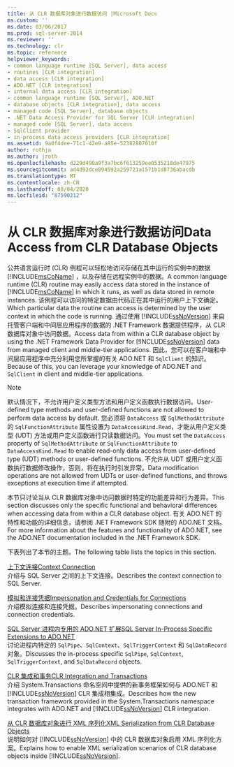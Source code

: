 ```yaml
---
title: 从 CLR 数据库对象进行数据访问 |Microsoft Docs
ms.custom: ''
ms.date: 03/06/2017
ms.prod: sql-server-2014
ms.reviewer: ''
ms.technology: clr
ms.topic: reference
helpviewer_keywords:
- common language runtime [SQL Server], data access
- routines [CLR integration]
- data access [CLR integration]
- ADO.NET [CLR integration]
- internal data access [CLR integration]
- common language runtime [SQL Server], ADO.NET
- database objects [CLR integration], data access
- managed code [SQL Server], database objects
- .NET Data Access Provider for SQL Server [CLR integration]
- managed code [SQL Server], data access
- SqlClient provider
- in-process data access providers [CLR integration]
ms.assetid: 9a0f4dee-71c1-42e9-a85e-52382807010f
author: rothja
ms.author: jroth
ms.openlocfilehash: d229d490a9f3a7bc6f613259ee0535218de47975
ms.sourcegitcommit: ad4d92dce894592a259721a1571b1d8736abacdb
ms.translationtype: MT
ms.contentlocale: zh-CN
ms.lasthandoff: 08/04/2020
ms.locfileid: "87590212"
---
```

# <a name="data-access-from-clr-database-objects"></a><span data-ttu-id="9991d-102">从 CLR 数据库对象进行数据访问</span><span class="sxs-lookup"><span data-stu-id="9991d-102">Data Access from CLR Database Objects</span></span>
  <span data-ttu-id="9991d-103">公共语言运行时 (CLR) 例程可以轻松地访问存储在其中运行的实例中的数据 [!INCLUDE[msCoName](../../../includes/ssnoversion-md.md)] ，以及存储在远程实例中的数据。</span><span class="sxs-lookup"><span data-stu-id="9991d-103">A common language runtime (CLR) routine may easily access data stored in the instance of [!INCLUDE[msCoName](../../../includes/ssnoversion-md.md)] in which it runs, as well as data stored in remote instances.</span></span> <span data-ttu-id="9991d-104">该例程可以访问的特定数据由代码正在其中运行的用户上下文确定。</span><span class="sxs-lookup"><span data-stu-id="9991d-104">Which particular data the routine can access is determined by the user context in which the code is running.</span></span> <span data-ttu-id="9991d-105">通过使用 [!INCLUDE[ssNoVersion](../../../includes/ssnoversion-md.md)] 来自托管客户端和中间层应用程序的数据的 .NET Framework 数据提供程序，从 CLR 数据库对象中访问数据。</span><span class="sxs-lookup"><span data-stu-id="9991d-105">Access data from within a CLR database object by using the .NET Framework Data Provider for [!INCLUDE[ssNoVersion](../../../includes/ssnoversion-md.md)] data from managed client and middle-tier applications.</span></span> <span data-ttu-id="9991d-106">因此，您可以在客户端和中间层应用程序中充分利用您所掌握的有关 ADO.NET 和 `SqlClient` 的知识。</span><span class="sxs-lookup"><span data-stu-id="9991d-106">Because of this, you can leverage your knowledge of ADO.NET and `SqlClient` in client and middle-tier applications.</span></span>  
  
> [!NOTE]  
>  <span data-ttu-id="9991d-107">默认情况下，不允许用户定义类型方法和用户定义函数执行数据访问。</span><span class="sxs-lookup"><span data-stu-id="9991d-107">User-defined type methods and user-defined functions are not allowed to perform data access by default.</span></span> <span data-ttu-id="9991d-108">您必须将 `DataAccess` 或 `SqlMethodAttribute` 的 `SqlFunctionAttribute` 属性设置为 `DataAccessKind.Read`，才能从用户定义类型 (UDT) 方法或用户定义函数进行只读数据访问。</span><span class="sxs-lookup"><span data-stu-id="9991d-108">You must set the `DataAccess` property of `SqlMethodAttribute` or `SqlFunctionAttribute` to `DataAccessKind.Read` to enable read-only data access from user-defined type (UDT) methods or user-defined functions.</span></span> <span data-ttu-id="9991d-109">不允许从 UDT 或用户定义函数执行数据修改操作，否则，将在执行时引发异常。</span><span class="sxs-lookup"><span data-stu-id="9991d-109">Data modification operations are not allowed from UDTs or user-defined functions, and throws exceptions at execution time if attempted.</span></span>  
  
 <span data-ttu-id="9991d-110">本节只讨论当从 CLR 数据库对象中访问数据时特定的功能差异和行为差异。</span><span class="sxs-lookup"><span data-stu-id="9991d-110">This section discusses only the specific functional and behavioral differences when accessing data from within a CLR database object.</span></span> <span data-ttu-id="9991d-111">有关 ADO.NET 的特性和功能的详细信息，请参阅 .NET Framework SDK 随附的 ADO.NET 文档。</span><span class="sxs-lookup"><span data-stu-id="9991d-111">For more information about the features and functionality of ADO.NET, see the ADO.NET documentation included in the .NET Framework SDK.</span></span>  
  
 <span data-ttu-id="9991d-112">下表列出了本节的主题。</span><span class="sxs-lookup"><span data-stu-id="9991d-112">The following table lists the topics in this section.</span></span>  
  
 [<span data-ttu-id="9991d-113">上下文连接</span><span class="sxs-lookup"><span data-stu-id="9991d-113">Context Connection</span></span>](context-connection.md)  
 <span data-ttu-id="9991d-114">介绍与 SQL Server 之间的上下文连接。</span><span class="sxs-lookup"><span data-stu-id="9991d-114">Describes the context connection to SQL Server.</span></span>  
  
 [<span data-ttu-id="9991d-115">模拟和连接凭据</span><span class="sxs-lookup"><span data-stu-id="9991d-115">Impersonation and Credentials for Connections</span></span>](impersonation-and-credentials-for-connections.md)  
 <span data-ttu-id="9991d-116">介绍模拟连接和连接凭据。</span><span class="sxs-lookup"><span data-stu-id="9991d-116">Describes impersonating connections and connection credentials.</span></span>  
  
 [<span data-ttu-id="9991d-117">SQL Server 进程内专用的 ADO.NET 扩展</span><span class="sxs-lookup"><span data-stu-id="9991d-117">SQL Server In-Process Specific Extensions to ADO.NET</span></span>](../../clr-integration-data-access-in-process-ado-net/sql-server-in-process-specific-extensions-to-ado-net.md)  
 <span data-ttu-id="9991d-118">讨论进程内特定的 `SqlPipe`、`SqlContext`、`SqlTriggerContext` 和 `SqlDataRecord` 对象。</span><span class="sxs-lookup"><span data-stu-id="9991d-118">Discusses the in-process specific `SqlPipe`, `SqlContext`, `SqlTriggerContext`, and `SqlDataRecord` objects.</span></span>  
  
 [<span data-ttu-id="9991d-119">CLR 集成和事务</span><span class="sxs-lookup"><span data-stu-id="9991d-119">CLR Integration and Transactions</span></span>](../../native-client-ole-db-transactions/transactions.md)  
 <span data-ttu-id="9991d-120">介绍 System.Transactions 命名空间中提供的新事务框架如何与 ADO.NET 和 [!INCLUDE[ssNoVersion](../../../includes/ssnoversion-md.md)] CLR 集成相集成。</span><span class="sxs-lookup"><span data-stu-id="9991d-120">Describes how the new transaction framework provided in the System.Transactions namespace integrates with ADO.NET and [!INCLUDE[ssNoVersion](../../../includes/ssnoversion-md.md)] CLR integration.</span></span>  
  
 [<span data-ttu-id="9991d-121">从 CLR 数据库对象进行 XML 序列化</span><span class="sxs-lookup"><span data-stu-id="9991d-121">XML Serialization from CLR Database Objects</span></span>](../../../database-engine/dev-guide/xml-serialization-from-clr-database-objects.md)  
 <span data-ttu-id="9991d-122">说明如何对 [!INCLUDE[ssNoVersion](../../../includes/ssnoversion-md.md)] 中的 CLR 数据库对象启用 XML 序列化方案。</span><span class="sxs-lookup"><span data-stu-id="9991d-122">Explains how to enable XML serialization scenarios of CLR database objects inside [!INCLUDE[ssNoVersion](../../../includes/ssnoversion-md.md)].</span></span>  
  
  

